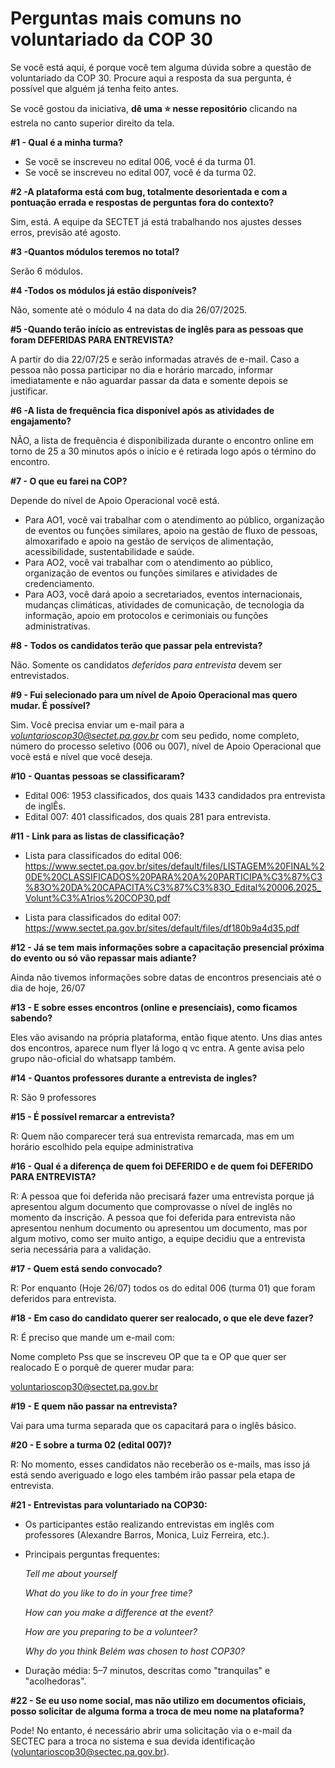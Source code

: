 # Perguntas mais comuns no voluntariado da COP 30
Se você está aqui, é porque você tem alguma dúvida sobre a questão de voluntariado da COP 30. Procure aqui a resposta da sua pergunta, é possível que alguém já tenha feito antes. 

Se você gostou da iniciativa, **dê uma ⭐ nesse repositório** clicando na estrela no canto superior direito da tela.

**#1 - Qual é a minha turma?**

* Se você se inscreveu no edital 006, você é da turma 01.
* Se você se inscreveu no edital 007, você é da turma 02.

**#2 -A plataforma está com bug, totalmente desorientada e com a pontuação errada e respostas de perguntas fora do contexto?**

Sim, está. A equipe da SECTET já está trabalhando nos ajustes desses erros, previsão até agosto.

**#3 -Quantos módulos teremos no total?**

Serão 6 módulos.

**#4 -Todos os módulos já estão disponíveis?**

Não, somente até o módulo 4 na data do dia 26/07/2025.

**#5 -Quando terão início as entrevistas de inglês para as pessoas que foram DEFERIDAS PARA ENTREVISTA?**

A partir do dia 22/07/25 e serão informadas através de e-mail. Caso a pessoa não possa participar no dia e horário marcado, informar imediatamente e não aguardar passar da data e somente depois se justificar.

**#6 -A lista de frequência fica disponível após as atividades de engajamento?**

NÃO, a lista de frequência é disponibilizada durante o encontro online em torno de 25 a 30 minutos após o início e é retirada logo após o término do encontro.

**#7 - O que eu farei na COP?**

Depende do nível de Apoio Operacional você está. 
* Para AO1, você vai trabalhar com o atendimento ao público, organização de eventos ou funções similares, apoio na gestão de fluxo de pessoas, almoxarifado e apoio na gestão de serviços de alimentação, acessibilidade, sustentabilidade e saúde.
* Para AO2, você vai trabalhar com o atendimento ao público, organização de eventos ou funções similares e atividades de credenciamento.
* Para AO3, você dará apoio a secretariados, eventos internacionais, mudanças climáticas, atividades de comunicação, de tecnologia da informação, apoio em protocolos e cerimoniais ou funções administrativas.

**#8 - Todos os candidatos terão que passar pela entrevista?**

Não. Somente os candidatos *deferidos para entrevista* devem ser entrevistados.

**#9 - Fui selecionado para um nível de Apoio Operacional mas quero mudar. É possível?**

Sim. Você precisa enviar um e-mail para a *voluntarioscop30@sectet.pa.gov.br* com seu pedido, nome completo, número do processo seletivo (006 ou 007), nível de Apoio Operacional que você está e nível que você deseja.

**#10 - Quantas pessoas se classificaram?**
* Edital 006: 1953 classificados, dos quais 1433 candidados pra entrevista de inglÊs.
* Edital 007: 401 classificados, dos quais 281 para entrevista.

**#11 - Link para as listas de classificação?**
* Lista para classificados do edital 006: https://www.sectet.pa.gov.br/sites/default/files/LISTAGEM%20FINAL%20DE%20CLASSIFICADOS%20PARA%20A%20PARTICIPA%C3%87%C3%83O%20DA%20CAPACITA%C3%87%C3%83O_Edital%20006.2025_Volunt%C3%A1rios%20COP30.pdf

* Lista para classificados do edital 007: https://www.sectet.pa.gov.br/sites/default/files/df180b9a4d35.pdf

**#12 - Já se tem mais informações sobre a capacitação presencial próxima do evento ou só vão repassar mais adiante?**

Ainda não tivemos informações sobre datas de encontros presenciais até o dia de hoje, 26/07

**#13 - E sobre esses encontros (online e presenciais), como ficamos sabendo?**

Eles vão avisando na própria plataforma, então fique atento. Uns dias antes dos encontros, aparece num flyer lá logo q vc entra. A gente avisa pelo grupo não-oficial do whatsapp também.

**#14 - Quantos professores durante a entrevista de ingles?**

R: São 9 professores 

**#15 - É possível remarcar a entrevista?**

R: Quem não comparecer terá sua entrevista remarcada, mas em um horário escolhido pela equipe administrativa

**#16 - Qual é a diferença de quem foi DEFERIDO e de quem foi DEFERIDO PARA ENTREVISTA?**

R: A pessoa que foi deferida não precisará fazer uma entrevista porque já apresentou algum documento que comprovasse o nível de inglês no momento da inscrição. A pessoa que foi deferida para entrevista não apresentou nenhum documento ou apresentou um documento, mas por algum motivo, como ser muito antigo, a equipe decidiu que a entrevista seria necessária para a validação.

**#17 - Quem está sendo convocado?**

R: Por enquanto (Hoje 26/07) todos os do edital 006 (turma 01) que foram deferidos para entrevista. 

**#18 - Em caso do candidato querer ser realocado, o que ele deve fazer?**

R: É preciso que mande um e-mail com:

Nome completo
Pss que se inscreveu
OP que ta e OP que quer ser realocado
E o porquê de querer mudar 
para: 

voluntarioscop30@sectet.pa.gov.br

**#19 - E quem não passar na entrevista?**

Vai para uma turma separada que os capacitará para o inglês básico.

**#20 - E sobre a turma 02 (edital 007)?**

R: No momento, esses candidatos não receberão os e-mails, mas isso já está sendo averiguado e logo eles também irão passar pela etapa de entrevista.

**#21 - Entrevistas para voluntariado na COP30:**

* Os participantes estão realizando entrevistas em inglês com professores (Alexandre Barros, Monica, Luiz Ferreira, etc.).
* Principais perguntas frequentes:

    _Tell me about yourself_
  
    _What do you like to do in your free time?_

    _How can you make a difference at the event?_
  
    _How are you preparing to be a volunteer?_
  
    _Why do you think Belém was chosen to host COP30?_
  
* Duração média: 5–7 minutos, descritas como "tranquilas" e "acolhedoras".

**#22 - Se eu uso nome social, mas não utilizo em documentos oficiais, posso solicitar de alguma forma a troca de meu nome na plataforma?**

Pode! No entanto, é necessário abrir uma solicitação via o e-mail da SECTEC para a troca no sistema e sua devida identificação (voluntarioscop30@sectec.pa.gov.br).
